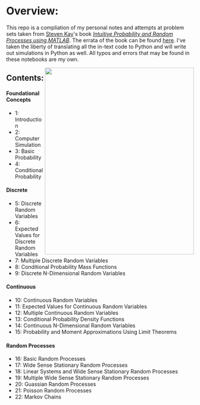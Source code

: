 # Overview:

This repo is a compliation of my personal notes and attempts at problem sets taken from [Steven Kay](https://web.uri.edu/engineering/meet/skay/)'s book [_Intuitive Probability and Random Processes using MATLAB_](https://www.ele.uri.edu/faculty/kay/New%20web/downloadable%20files/book_total.pdf). The errata of the book can be found [here](https://www.ele.uri.edu/faculty/kay/New%20web/corrections.pdf). I've taken the liberty of translating all the in-text code to Python and will write out simulations in Python as well. All typos and errors that may be found in these notebooks are my own.

<img align="right" width="400" height="500" src="https://media.springernature.com/w306/springer-static/cover-hires/book/978-0-387-24158-6">

## Contents:

#### Foundational Concepts
- 1: Introduction
- 2: Computer Simulation
- 3: Basic Probability
- 4: Conditional Probability

#### Discrete
- 5: Discrete Random Variables
- 6: Expected Values for Discrete Random Variables
- 7: Multiple Discrete Random Variables
- 8: Conditional Probability Mass Functions
- 9: Discrete N-Dimensional Random Variables

#### Continuous
- 10: Continuous Random Variables
- 11: Expected Values for Continuous Random Variables
- 12: Multiple Continuous Random Variables
- 13: Conditional Probability Density Functions
- 14: Continuous N-Dimensional Random Variables
- 15: Probability and Moment Approximations Using Limit Theorems

#### Random Processes
- 16: Basic Random Processes
- 17: Wide Sense Stationary Random Processes
- 18: Linear Systems and Wide Sense Stationary Random Processes
- 19: Multiple Wide Sense Stationary Random Processes
- 20: Guassian Random Processes
- 21: Poisson Random Processes
- 22: Markov Chains
